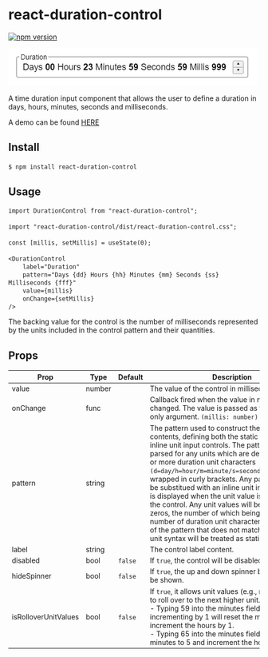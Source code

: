 # react-duration-control

[![npm version](https://badge.fury.io/js/react-duration-control.svg)](https://badge.fury.io/js/react-duration-control)

![image info](./resources/images/basic-control.png)

A time duration input component that allows the user to define a duration in days, hours, minutes, seconds and milliseconds.

A demo can be found [HERE](https://nikkorn.github.io/react-duration-control/)

## Install

```sh
$ npm install react-duration-control
```

## Usage

```tsx
import DurationControl from "react-duration-control";

import "react-duration-control/dist/react-duration-control.css";

const [millis, setMillis] = useState(0);

<DurationControl 
    label="Duration"
    pattern="Days {dd} Hours {hh} Minutes {mm} Seconds {ss} Milliseconds {fff}"
    value={millis} 
    onChange={setMillis}
/>
```
The backing value for the control is the number of milliseconds represented by the units included in the control pattern and their quantities.

## Props

| Prop | Type | Default | Description |
| ---- | ---- | ------- | ----------- |
| value | number | | The value of the control in milliseconds. |
| onChange | func  | | Callback fired when the value in milliseconds is changed. The value is passed as the first and only argument. `(millis: number) => void` |
| pattern | string || The pattern used to construct the control contents, defining both the static inline text and inline unit input controls. The pattern will be parsed for any units which are defined using one or more duration unit characters `(d=day/h=hour/m=minute/s=second/f=millisecond)` wrapped in curly brackets. Any parsed units will be substitued with an inline unit input box which is displayed when the unit value is clicked on in the control. Any unit values will be padded with zeros, the number of which being defined by the number of duration unit characters used. Any part of the pattern that does not match the duration unit syntax will be treated as static inline text. |
| label | string | | The control label content. |
| disabled | bool | `false` | If `true`, the control will be disabled. |
| hideSpinner | bool | `false` | If `true`, the up and down spinner buttons will not be shown. |
| isRolloverUnitValues | bool    | `false` | If `true`, it allows unit values (e.g., minutes, hours) to roll over to the next higher unit. For example: <br/> - Typing 59 into the minutes field and incrementing by 1 will reset the minutes to 0 and increment the hours by 1. <br/> - Typing 65 into the minutes field will reset the minutes to 5 and increment the hours by 1. |